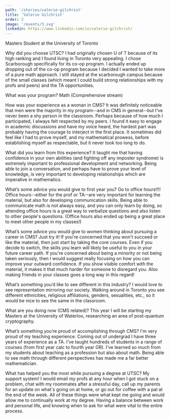 ```yaml
---
path: '/stories/valerie-gilchrist'
title: 'Valerie Gilchrist'
order: 2
image: '/events/3.svg'
linkedin: https://www.linkedin.com/in/valerie-gilchrist/
---
```

Masters Student at the University of Toronto

Why did you choose UTSC? 
​I had originally chosen U of T because of its high ranking and I found living in Toronto very appealing. I chose Scarborough specifically for its co-op program. I actually ended up dropping out of the co-op program because I decided I wanted to take more of a pure math approach. I still stayed at the scarborough campus because of the small classes (which meant I could build strong relationships with my profs and peers) and the TA opportunities. 

What was your program?
​Math (Comprehensive stream)

 How was your experience as a woman in CMS?
It was definitely noticeable that men were the majority in my program--and in CMS in general--but I've never been a shy person in the classroom. Perhaps because of how much I participated, I always felt respected by my peers. I found it easy to engage in academic discussions and have my voice heard, the hardest part was probably having the courage to interject in the first place. It sometimes did feel like I had to prove myself, and my mathematical prowess, before establishing myself as respectable, but it never took too long to do. 

 What did you learn from this experience? 
It taught me that having confidence in your own abilities (and fighting off any imposter syndrome) is extremely important to professional development and networking. Being able to join a conversation, and perhaps have to prove your level of knowledge, is very important to developing relationships which are imperative in mathematics. 

What’s some advice you would give to first year you? 
Go to office hours!!!! Office hours--either for the prof or TA--are very important for learning the material, but also for developing communication skills. Being able to communicate math is not always easy, and you can only learn by doing, so attending office hours is a great way to verbalize questions and also listen to other people's questions. (Office hours also ended up being a great place to meet other people in my classes!)

What’s some advice you would give to women thinking about pursuing a career in CMS? 
Just try it! If you're concerned that you won't succeed or like the material, then just start by taking the core courses. Even if you decide to switch, the skills you learn will likely be useful to you in your future career path. If you're concerned about being a minority or not being taken seriously, then I would suggest really focusing on how you can improve your outward confidence. If you show visible comfort with the material, it makes it that much harder for someone to disregard you. Also making friends in your classes goes a long way in this regard!

What’s something you’d like to see different in this industry? 
I would love to see representation mirroring our society. Walking around in Toronto you see different ethnicities, religious affiliations, genders, sexualities, etc., so it would be nice to see the same in the classroom. 

What are you doing now (CMS related)? 
This year I will be starting my Masters at the University of Waterloo, researching an area of post-quantum cryptography.

What’s something you’re proud of accomplishing through CMS? 
I'm very proud of my teaching experience. Coming out of undergrad I have three years of experience as a TA. I've taught hundreds of students in a range of courses (from first year calc to fourth year GR). I've learned so much from my students about teaching as a profession but also about math. Being able to see math through different perspectives has made me a far better mathematician. 

What has helped you the most while pursuing a degree at UTSC?
My support system! I would email my profs at any hour when I got stuck on a problem, chat with my roommates after a stressful day, call up my parents for an update on what's going on at home, or go out for coffee with a pal at the end of the week. All of these things were what kept me going and would allow me to continually work at my degree. Having a balance between work and personal life, and knowing when to ask for what were vital to the entire process.